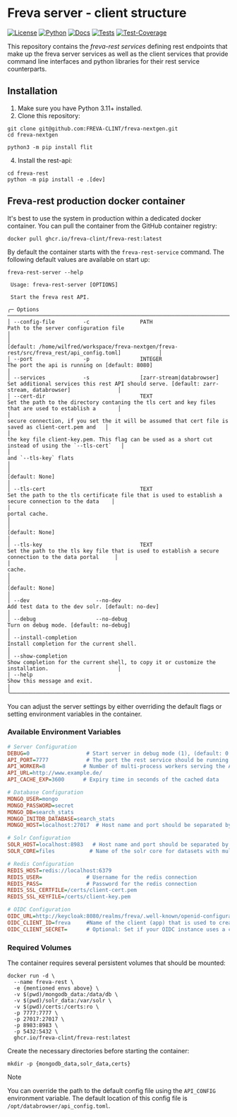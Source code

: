 # Freva server - client structure

[![License](https://img.shields.io/badge/License-BSD-purple.svg)](LICENSE)
[![Python](https://img.shields.io/badge/python-3.12-red.svg)](https://www.python.org/downloads/release/python-312/)
[![Docs](https://img.shields.io/badge/API-Doc-green.svg)](https://freva-clint.github.io/freva-nextgen)
[![Tests](https://github.com/FREVA-CLINT/freva-nextgen/actions/workflows/ci_job.yml/badge.svg)](https://github.com/FREVA-CLINT/freva-nextgen/actions)
[![Test-Coverage](https://codecov.io/github/FREVA-CLINT/freva-nextgen/branch/init/graph/badge.svg?token=dGhXxh7uP3)](https://codecov.io/github/FREVA-CLINT/freva-nextgen)

This repository contains the *freva-rest services* defining rest endpoints
that make up the freva server services as well as the client
services that provide command line interfaces and python libraries for their
rest service counterparts.

## Installation

1. Make sure you have Python 3.11+ installed.
2. Clone this repository:

```console
git clone git@github.com:FREVA-CLINT/freva-nextgen.git
cd freva-nextgen
```

```console
python3 -m pip install flit
```

4. Install the rest-api:

```console
cd freva-rest
python -m pip install -e .[dev]
```

## Freva-rest production docker container
It's best to use the system in production within a dedicated docker container.
You can pull the container from the GitHub container registry:

```console
docker pull ghcr.io/freva-clint/freva-rest:latest
```

By default the container starts with the ``freva-rest-service`` command.
The following default values are available on start up:

```console
freva-rest-server --help

 Usage: freva-rest-server [OPTIONS]

 Start the freva rest API.

╭─ Options ────────────────────────────────────────────────────────────────────────────────────────────────────────────────────────────────────────────────────────────────╮
│ --config-file         -c                PATH                       Path to the server configuration file                                                                 │
│                                                                    [default: /home/wilfred/workspace/freva-nextgen/freva-rest/src/freva_rest/api_config.toml]            │
│ --port                -p                INTEGER                    The port the api is running on [default: 8080]                                                        │
│ --services            -s                [zarr-stream|databrowser]  Set additional services this rest API should serve. [default: zarr-stream, databrowser]               │
│ --cert-dir                              TEXT                       Set the path to the directory contaning the tls cert and key files that are used to establish a       │
│                                                                    secure connection, if you set the it will be assumed that cert file is saved as client-cert.pem and   │
│                                                                    the key file client-key.pem. This flag can be used as a short cut instead of using the `--tls-cert`   │
│                                                                    and `--tls-key` flats                                                                                 │
│                                                                    [default: None]                                                                                       │
│ --tls-cert                              TEXT                       Set the path to the tls certificate file that is used to establish a secure connection to the data    │
│                                                                    portal cache.                                                                                         │
│                                                                    [default: None]                                                                                       │
│ --tls-key                               TEXT                       Set the path to the tls key file that is used to establish a secure connection to the data portal     │
│                                                                    cache.                                                                                                │
│                                                                    [default: None]                                                                                       │
│ --dev                     --no-dev                                 Add test data to the dev solr. [default: no-dev]                                                      │
│ --debug                   --no-debug                               Turn on debug mode. [default: no-debug]                                                               │
│ --install-completion                                               Install completion for the current shell.                                                             │
│ --show-completion                                                  Show completion for the current shell, to copy it or customize the installation.                      │
│ --help                                                             Show this message and exit.                                                                           │
╰──────────────────────────────────────────────────────────────────────────────────────────────────────────────────────────────────────────────────────────────────────────╯
```

You can adjust the server settings by either overriding the default flags or setting environment variables in the container.

### Available Environment Variables

```ini
# Server Configuration
DEBUG=0                  # Start server in debug mode (1), (default: 0 -> no debug)
API_PORT=7777            # The port the rest service should be running on
API_WORKER=8            # Number of multi-process workers serving the API
API_URL=http://www.example.de/
API_CACHE_EXP=3600      # Expiry time in seconds of the cached data

# Database Configuration
MONGO_USER=mongo
MONGO_PASSWORD=secret
MONGO_DB=search_stats
MONGO_INITDB_DATABASE=search_stats
MONGO_HOST=localhost:27017  # Host name and port should be separated by ":"

# Solr Configuration
SOLR_HOST=localhost:8983   # Host name and port should be separated by ":"
SOLR_CORE=files           # Name of the solr core for datasets with multiple versions

# Redis Configuration
REDIS_HOST=redis://localhost:6379
REDIS_USER=              # Username for the redis connection
REDIS_PASS=              # Password for the redis connection
REDIS_SSL_CERTFILE=/certs/client-cert.pem
REDIS_SSL_KEYFILE=/certs/client-key.pem

# OIDC Configuration
OIDC_URL=http://keycloak:8080/realms/freva/.well-known/openid-configuration
OIDC_CLIENT_ID=freva     #Name of the client (app) that is used to create the access tokens, defaults to freva
OIDC_CLIENT_SECRET=      # Optional: Set if your OIDC instance uses a client secret
```

### Required Volumes
The container requires several persistent volumes that should be mounted:

```console
docker run -d \
  --name freva-rest \
  -e {mentioned envs above} \
  -v $(pwd)/mongodb_data:/data/db \
  -v $(pwd)/solr_data:/var/solr \
  -v $(pwd)/certs:/certs:ro \
  -p 7777:7777 \
  -p 27017:27017 \
  -p 8983:8983 \
  -p 5432:5432 \
  ghcr.io/freva-clint/freva-rest:latest
```

Create the necessary directories before starting the container:
```console
mkdir -p {mongodb_data,solr_data,certs}
```

> [!NOTE]
> You can override the path to the default config file using the ``API_CONFIG``
         environment variable. The default location of this config file is
         ``/opt/databrowser/api_config.toml``.